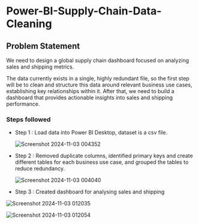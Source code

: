 # Power-BI-Supply-Chain-Data-Cleaning

## Problem Statement

We need to design a global supply chain dashboard focused on analyzing sales and shipping metrics.

The data currently exists in a single, highly redundant file, so the first step will be to clean and structure this data around relevant business use cases, establishing key relationships within it. 
After that, we need to build a dashboard that provides actionable insights into sales and shipping performance.



### Steps followed 

- Step 1 : Load data into Power BI Desktop, dataset is a csv file.
 
   ![Screenshot 2024-11-03 004352](https://github.com/user-attachments/assets/f9524f33-0f88-4f02-bb75-9a46f7e1fe98)
  
- Step 2 : Removed duplicate columns, identified primary keys and create different tables for each business use case, and grouped the tables to reduce redundancy.
  
   ![Screenshot 2024-11-03 004040](https://github.com/user-attachments/assets/87304537-2e9e-46a4-86a1-6d7a413e0523)


- Step 3 : Created dashboard for analysing sales and shipping

![Screenshot 2024-11-03 012035](https://github.com/user-attachments/assets/cbbc4076-f2e0-47be-a55c-c32ed8f29cbe)


![Screenshot 2024-11-03 012054](https://github.com/user-attachments/assets/481975ff-df99-4b7d-ab84-59f48a3e4f83)

